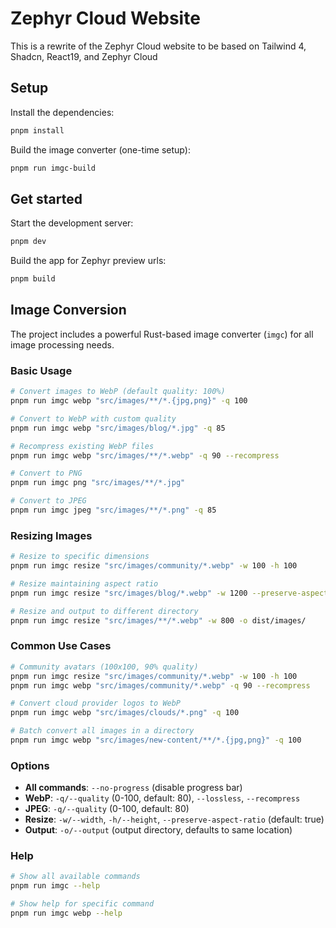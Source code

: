 # Zephyr Cloud Website

This is a rewrite of the Zephyr Cloud website to be based on Tailwind 4, Shadcn, React19, and Zephyr Cloud

## Setup

Install the dependencies:

```bash
pnpm install
```

Build the image converter (one-time setup):

```bash
pnpm run imgc-build
```

## Get started

Start the development server:

```bash
pnpm dev
```

Build the app for Zephyr preview urls:

```bash
pnpm build
```

## Image Conversion

The project includes a powerful Rust-based image converter (`imgc`) for all image processing needs.

### Basic Usage

```bash
# Convert images to WebP (default quality: 100%)
pnpm run imgc webp "src/images/**/*.{jpg,png}" -q 100

# Convert to WebP with custom quality
pnpm run imgc webp "src/images/blog/*.jpg" -q 85

# Recompress existing WebP files
pnpm run imgc webp "src/images/**/*.webp" -q 90 --recompress

# Convert to PNG
pnpm run imgc png "src/images/**/*.jpg"

# Convert to JPEG
pnpm run imgc jpeg "src/images/**/*.png" -q 85
```

### Resizing Images

```bash
# Resize to specific dimensions
pnpm run imgc resize "src/images/community/*.webp" -w 100 -h 100

# Resize maintaining aspect ratio
pnpm run imgc resize "src/images/blog/*.webp" -w 1200 --preserve-aspect-ratio

# Resize and output to different directory
pnpm run imgc resize "src/images/**/*.webp" -w 800 -o dist/images/
```

### Common Use Cases

```bash
# Community avatars (100x100, 90% quality)
pnpm run imgc resize "src/images/community/*.webp" -w 100 -h 100
pnpm run imgc webp "src/images/community/*.webp" -q 90 --recompress

# Convert cloud provider logos to WebP
pnpm run imgc webp "src/images/clouds/*.png" -q 100

# Batch convert all images in a directory
pnpm run imgc webp "src/images/new-content/**/*.{jpg,png}" -q 100
```

### Options

- **All commands**: `--no-progress` (disable progress bar)
- **WebP**: `-q/--quality` (0-100, default: 80), `--lossless`, `--recompress`
- **JPEG**: `-q/--quality` (0-100, default: 80)
- **Resize**: `-w/--width`, `-h/--height`, `--preserve-aspect-ratio` (default: true)
- **Output**: `-o/--output` (output directory, defaults to same location)

### Help

```bash
# Show all available commands
pnpm run imgc --help

# Show help for specific command
pnpm run imgc webp --help
```
